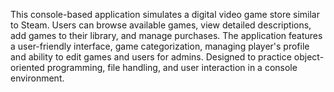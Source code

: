 This console-based application simulates a digital video game store similar to Steam. Users can browse available games, view detailed descriptions, add games to their library, and manage purchases. The application features a user-friendly interface, game categorization, managing player's profile and ability to edit games and users for admins. Designed to practice object-oriented programming, file handling, and user interaction in a console environment.
